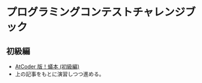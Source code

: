# プログラミングコンテストチャレンジブック

## 初級編
- [AtCoder 版！蟻本 (初級編)](https://qiita.com/drken/items/e77685614f3c6bf86f44)
- 上の記事をもとに演習しつつ進める。
